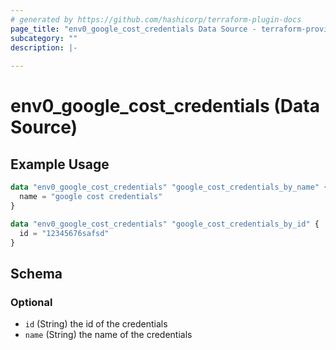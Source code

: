 ```yaml
---
# generated by https://github.com/hashicorp/terraform-plugin-docs
page_title: "env0_google_cost_credentials Data Source - terraform-provider-env0"
subcategory: ""
description: |-
  
---
```


# env0_google_cost_credentials (Data Source)



## Example Usage

```terraform
data "env0_google_cost_credentials" "google_cost_credentials_by_name" {
  name = "google cost credentials"
}

data "env0_google_cost_credentials" "google_cost_credentials_by_id" {
  id = "12345676safsd"
}
```

<!-- schema generated by tfplugindocs -->
## Schema

### Optional

- `id` (String) the id of the credentials
- `name` (String) the name of the credentials
